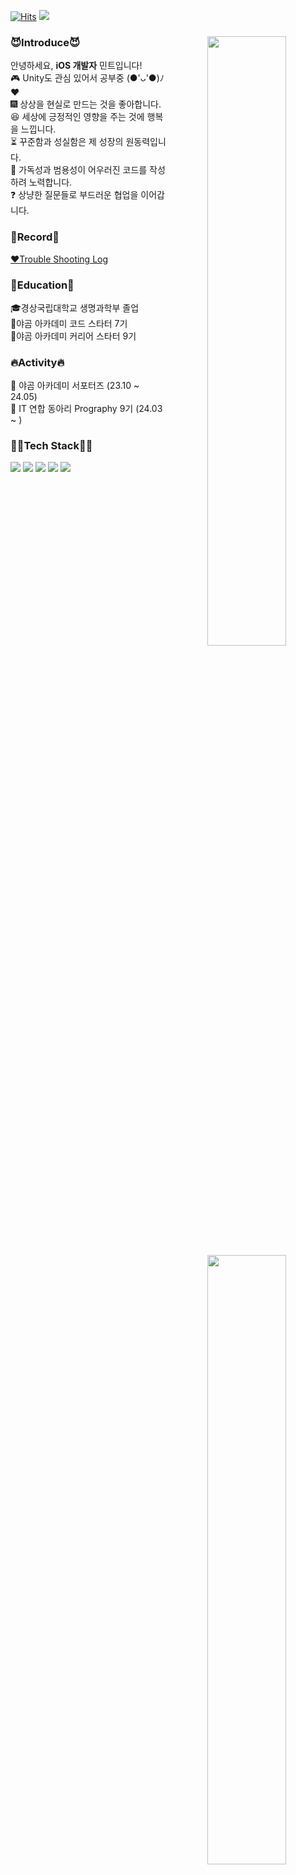 [![Hits](https://hits.seeyoufarm.com/api/count/incr/badge.svg?url=https%3A%2F%2Fgithub.com%2Fmint3382&count_bg=%236F9EF8&title_bg=%23000000&icon=smugmug.svg&icon_color=%236F9EF8&title=hits&edge_flat=false)](https://hits.seeyoufarm.com)
<img src="https://cdn.discordapp.com/attachments/1100024437434236988/1207384737015136346/minticon_copy.png?ex=65df73a9&is=65ccfea9&hm=318f310fb1fb29ade715611205868153c704e1362eeccf96abe599a27ca41370&">

<!---
mint3382/mint3382 is a ✨ special ✨ repository because its `README.md` (this file) appears on your GitHub profile.
You can click the Preview link to take a look at your changes.
--->


<div align="center">

<img align="right" width="50%" src="https://github-readme-stats.vercel.app/api?username=mint3382&show_icons=true&theme=gotham&hide="/>
<img align="right" width="50%" src="https://github-readme-stats.vercel.app/api/top-langs/?username=mint3382&theme=gotham&exclude_repo=Computer-Science-Engineering&layout=compact&langs_count=10"/></a>
<img align="right" width="50%" src="http://mazassumnida.wtf/api/pastel/generate_badge?boj=tama1221"/></a>

<div align="left" width="60%">

### 😈Introduce😈
안녕하세요, **iOS 개발자** 민트입니다!
<br>
🎮 Unity도 관심 있어서 공부중 (●'ᴗ'●)ﾉ♥
<br>
🎆 상상을 현실로 만드는 것을 좋아합니다.
<br>
😆 세상에 긍정적인 영향을 주는 것에 행복을 느낍니다.
<br>
⏳ 꾸준함과 성실함은 제 성장의 원동력입니다.
<br>
🍎 가독성과 범용성이 어우러진 코드를 작성하려 노력합니다.
<br>
❓ 상냥한 질문들로 부드러운 협업을 이어갑니다.
  
### 📝Record📝
[❤️Trouble Shooting Log](https://mintraum.tistory.com/)


### 📔Education📔
 🎓경상국립대학교 생명과학부 졸업
 <br>
 🐻야곰 아카데미 코드 스타터 7기
 <br>
 🐻야곰 아카데미 커리어 스타터 9기
 <br>

### 🔥Activity🔥
🐻 야곰 아카데미 서포터즈 (23.10 ~ 24.05)
<br>
📕 IT 연합 동아리 Prography 9기 (24.03 ~ )

### 👩‍💻Tech Stack👩‍💻
<img src="https://img.shields.io/badge/Swift-F05138?style=flat-square&logo=Swift&logoColor=white"/> <img src="https://img.shields.io/badge/iOS-000000?style=flat-square&logo=Apple&logoColor=white"/> <img src="https://img.shields.io/badge/XCode-147EFB?style=flat-square&logo=xcode&logoColor=white"/> <img src="https://img.shields.io/badge/GitHub-181717?style=flat-square&logo=github&logoColor=white"/> <img src="https://img.shields.io/badge/Git-F05032?style=flat-square&logo=Git&logoColor=white"/>
 
 
</div>

 
<div align="left">
 
 
</div>

